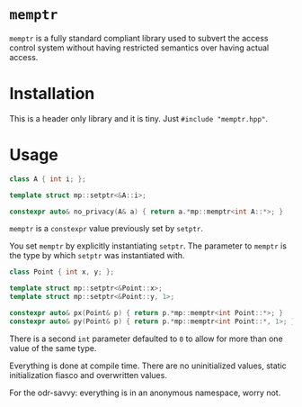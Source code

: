 # `memptr`

`memptr` is a fully standard compliant library used to subvert the access control system without having restricted semantics over having actual access.

# Installation

This is a header only library and it is tiny. Just `#include "memptr.hpp"`.

# Usage

````c++
class A { int i; };

template struct mp::setptr<&A::i>;

constexpr auto& no_privacy(A& a) { return a.*mp::memptr<int A::*>; }
````

`memptr` is a `constexpr` value previously set by `setptr`.

You set `memptr` by explicitly instantiating `setptr`. The parameter to `memptr` is the type by which `setptr` was instantiated with.

````c++
class Point { int x, y; };

template struct mp::setptr<&Point::x>;
template struct mp::setptr<&Point::y, 1>;

constexpr auto& px(Point& p) { return p.*mp::memptr<int Point::*>; }
constexpr auto& py(Point& p) { return p.*mp::memptr<int Point::*, 1>; }
````

There is a second `int` parameter defaulted to `0` to allow for more than one value of the same type.

Everything is done at compile time. There are no uninitialized values, static initialization fiasco and overwritten values.

For the odr-savvy: everything is in an anonymous namespace, worry not.















